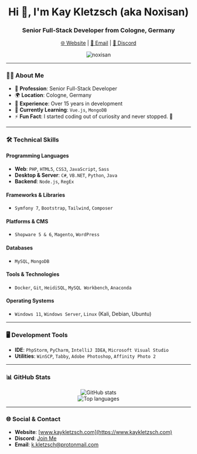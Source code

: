 <h1 align="center">Hi 👋, I'm Kay Kletzsch (aka Noxisan)</h1>
<h3 align="center">Senior Full-Stack Developer from Cologne, Germany</h3>

<p align="center">
  <a href="https://www.kaykletzsch.com">🌐 Website</a> | 
  <a href="mailto:k.kletzsch@protonmail.com">📧 Email</a> | 
  <a href="https://discord.gg/jgxk4xs9rY">💬 Discord</a>
</p>

<p align="center"> 
  <img src="https://komarev.com/ghpvc/?username=noxisan&label=Profile%20views&color=0e75b6&style=flat" alt="noxisan" /> 
</p>

---

### 👨‍💻 About Me
- 💼 **Profession**: Senior Full-Stack Developer  
- 🌍 **Location**: Cologne, Germany  
- 📅 **Experience**: Over 15 years in development  
- 🌱 **Currently Learning**: `Vue.js`, `MongoDB`  
- ⚡ **Fun Fact**: I started coding out of curiosity and never stopped. 🚀  

---

### 🛠️ Technical Skills

#### **Programming Languages**
- **Web**: `PHP`, `HTML5`, `CSS3`, `JavaScript`, `Sass`
- **Desktop & Server**: `C#`, `VB.NET`, `Python`, `Java`
- **Backend**: `Node.js`, `RegEx`

#### **Frameworks & Libraries**
- `Symfony 7`, `Bootstrap`, `Tailwind`, `Composer`

#### **Platforms & CMS**
- `Shopware 5 & 6`, `Magento`, `WordPress`

#### **Databases**
- `MySQL`, `MongoDB`

#### **Tools & Technologies**
- `Docker`, `Git`, `HeidiSQL`, `MySQL Workbench`, `Anaconda`

#### **Operating Systems**
- `Windows 11`, `Windows Server`, `Linux` (Kali, Debian, Ubuntu)

---

### 🖥️ Development Tools
- **IDE**: `PhpStorm`, `PyCharm`, `IntelliJ IDEA`, `Microsoft Visual Studio`
- **Utilities**: `WinSCP`, `Tabby`, `Adobe Photoshop`, `Affinity Photo 2`

---

### 📊 GitHub Stats
<p align="center">
  <img src="https://github-readme-stats.vercel.app/api?username=noxisan&show_icons=true&theme=dark" alt="GitHub stats" />
  <br>
  <img src="https://github-readme-stats.vercel.app/api/top-langs/?username=noxisan&layout=compact&theme=dark" alt="Top languages" />
</p>

---

### 🌐 Social & Contact
- **Website**: [www.kaykletzsch.com](https://www.kaykletzsch.com)
- **Discord**: [Join Me](https://discord.gg/jgxk4xs9rY)
- **Email**: [k.kletzsch@protonmail.com](mailto:k.kletzsch@protonmail.com)
